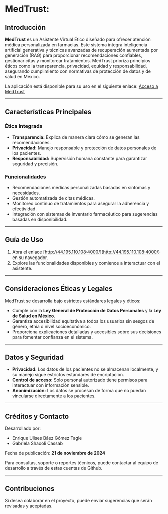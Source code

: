 # MedTrust:

## Introducción

**MedTrust** es un Asistente Virtual Ético diseñado para ofrecer atención médica personalizada en farmacias. Este sistema integra inteligencia artificial generativa y técnicas avanzadas de recuperación aumentada por generación (RAG) para proporcionar recomendaciones confiables, gestionar citas y monitorear tratamientos. MedTrust prioriza principios éticos como la transparencia, privacidad, equidad y responsabilidad, asegurando cumplimiento con normativas de protección de datos y de salud en México.

La aplicación está disponible para su uso en el siguiente enlace: [Acceso a MedTrust](http://44.195.110.108:4000/)

---

## Características Principales

### Ética Integrada
- **Transparencia:** Explica de manera clara cómo se generan las recomendaciones.
- **Privacidad:** Manejo responsable y protección de datos personales de los pacientes.
- **Responsabilidad:** Supervisión humana constante para garantizar seguridad y precisión.

### Funcionalidades
- Recomendaciones médicas personalizadas basadas en síntomas y necesidades.
- Gestión automatizada de citas médicas.
- Monitoreo continuo de tratamientos para asegurar la adherencia y efectividad.
- Integración con sistemas de inventario farmacéutico para sugerencias basadas en disponibilidad.

---

## Guía de Uso

1. Abra el enlace [http://44.195.110.108:4000/](http://44.195.110.108:4000/) en su navegador.
2. Explore las funcionalidades disponibles y comience a interactuar con el asistente.

---

## Consideraciones Éticas y Legales

MedTrust se desarrolla bajo estrictos estándares legales y éticos:
- Cumple con la **Ley General de Protección de Datos Personales** y la **Ley de Salud en México**.
- Garantiza accesibilidad equitativa a todos los usuarios sin sesgos de género, etnia o nivel socioeconómico.
- Proporciona explicaciones detalladas y accesibles sobre sus decisiones para fomentar confianza en el sistema.

---

## Datos y Seguridad

- **Privacidad:** Los datos de los pacientes no se almacenan localmente, y su manejo sigue estrictos estándares de encriptación.
- **Control de acceso:** Solo personal autorizado tiene permisos para interactuar con información sensible.
- **Anonimización:** Los datos se procesan de forma que no puedan vincularse directamente a los pacientes.

---

## Créditos y Contacto

Desarrollado por:
- Enrique Ulises Báez Gómez Tagle
- Gabriela Shaooli Cassab

Fecha de publicación: **21 de noviembre de 2024**

Para consultas, soporte o reportes técnicos, puede contactar al equipo de desarrollo a través de estas cuentas de Github.

---

## Contribuciones

Si desea colaborar en el proyecto, puede enviar sugerencias que serán revisadas y aceptadas.
